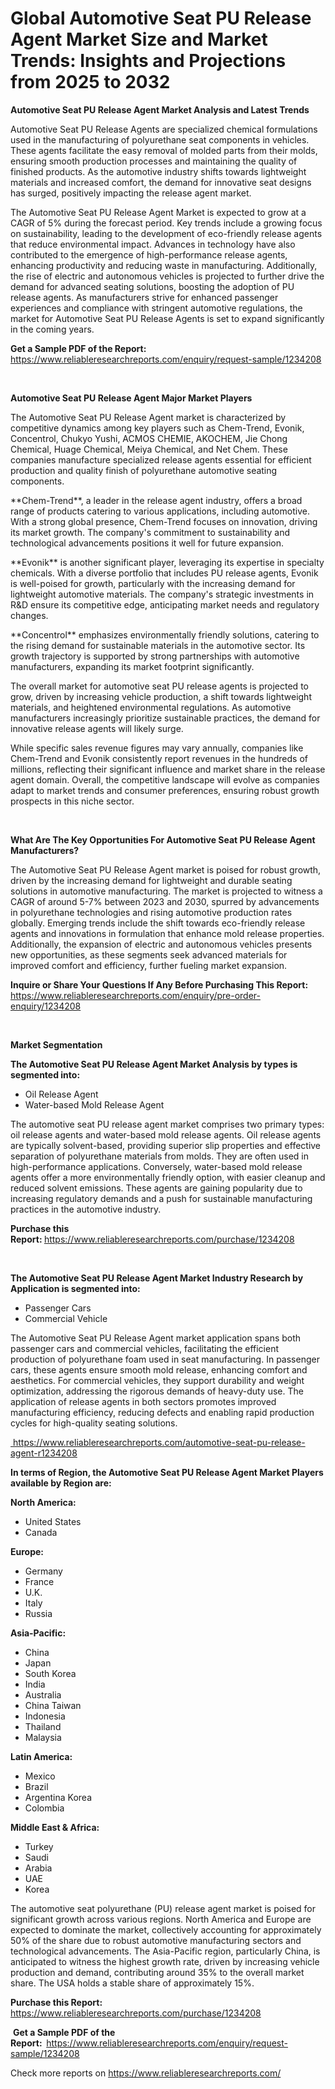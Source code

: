 <p><h1>Global Automotive Seat PU Release Agent Market Size and Market Trends: Insights and Projections from 2025 to 2032</h1></p><p><strong>Automotive Seat PU Release Agent Market Analysis and Latest Trends</strong></p>
<p><p>Automotive Seat PU Release Agents are specialized chemical formulations used in the manufacturing of polyurethane seat components in vehicles. These agents facilitate the easy removal of molded parts from their molds, ensuring smooth production processes and maintaining the quality of finished products. As the automotive industry shifts towards lightweight materials and increased comfort, the demand for innovative seat designs has surged, positively impacting the release agent market.</p><p>The Automotive Seat PU Release Agent Market is expected to grow at a CAGR of 5% during the forecast period. Key trends include a growing focus on sustainability, leading to the development of eco-friendly release agents that reduce environmental impact. Advances in technology have also contributed to the emergence of high-performance release agents, enhancing productivity and reducing waste in manufacturing. Additionally, the rise of electric and autonomous vehicles is projected to further drive the demand for advanced seating solutions, boosting the adoption of PU release agents. As manufacturers strive for enhanced passenger experiences and compliance with stringent automotive regulations, the market for Automotive Seat PU Release Agents is set to expand significantly in the coming years.</p></p>
<p><strong>Get a Sample PDF of the Report:&nbsp;</strong> <a href="https://www.reliableresearchreports.com/enquiry/request-sample/1234208?utm_campaign=2109&utm_medium=2&utm_source=Github&utm_content=ia&utm_term=02022025&utm_id=automotive-seat-pu-release-agent">https://www.reliableresearchreports.com/enquiry/request-sample/1234208</a></p>
<p>&nbsp;</p>
<p><strong>Automotive Seat PU Release Agent Major Market Players</strong></p>
<p><p>The Automotive Seat PU Release Agent market is characterized by competitive dynamics among key players such as Chem-Trend, Evonik, Concentrol, Chukyo Yushi, ACMOS CHEMIE, AKOCHEM, Jie Chong Chemical, Huage Chemical, Meiya Chemical, and Net Chem. These companies manufacture specialized release agents essential for efficient production and quality finish of polyurethane automotive seating components.</p><p>**Chem-Trend**, a leader in the release agent industry, offers a broad range of products catering to various applications, including automotive. With a strong global presence, Chem-Trend focuses on innovation, driving its market growth. The company's commitment to sustainability and technological advancements positions it well for future expansion.</p><p>**Evonik** is another significant player, leveraging its expertise in specialty chemicals. With a diverse portfolio that includes PU release agents, Evonik is well-poised for growth, particularly with the increasing demand for lightweight automotive materials. The company's strategic investments in R&D ensure its competitive edge, anticipating market needs and regulatory changes.</p><p>**Concentrol** emphasizes environmentally friendly solutions, catering to the rising demand for sustainable materials in the automotive sector. Its growth trajectory is supported by strong partnerships with automotive manufacturers, expanding its market footprint significantly.</p><p>The overall market for automotive seat PU release agents is projected to grow, driven by increasing vehicle production, a shift towards lightweight materials, and heightened environmental regulations. As automotive manufacturers increasingly prioritize sustainable practices, the demand for innovative release agents will likely surge.</p><p>While specific sales revenue figures may vary annually, companies like Chem-Trend and Evonik consistently report revenues in the hundreds of millions, reflecting their significant influence and market share in the release agent domain. Overall, the competitive landscape will evolve as companies adapt to market trends and consumer preferences, ensuring robust growth prospects in this niche sector.</p></p>
<p>&nbsp;</p>
<p><strong>What Are The Key Opportunities For Automotive Seat PU Release Agent Manufacturers?</strong></p>
<p><p>The Automotive Seat PU Release Agent market is poised for robust growth, driven by the increasing demand for lightweight and durable seating solutions in automotive manufacturing. The market is projected to witness a CAGR of around 5-7% between 2023 and 2030, spurred by advancements in polyurethane technologies and rising automotive production rates globally. Emerging trends include the shift towards eco-friendly release agents and innovations in formulation that enhance mold release properties. Additionally, the expansion of electric and autonomous vehicles presents new opportunities, as these segments seek advanced materials for improved comfort and efficiency, further fueling market expansion.</p></p>
<p><strong>Inquire or Share Your Questions If Any Before Purchasing This Report:</strong> <a href="https://www.reliableresearchreports.com/enquiry/pre-order-enquiry/1234208?utm_campaign=2109&utm_medium=2&utm_source=Github&utm_content=ia&utm_term=02022025&utm_id=automotive-seat-pu-release-agent">https://www.reliableresearchreports.com/enquiry/pre-order-enquiry/1234208</a></p>
<p>&nbsp;</p>
<p><strong>Market Segmentation</strong></p>
<p><strong>The Automotive Seat PU Release Agent Market Analysis by types is segmented into:</strong></p>
<p><ul><li>Oil Release Agent</li><li>Water-based Mold Release Agent</li></ul></p>
<p><p>The automotive seat PU release agent market comprises two primary types: oil release agents and water-based mold release agents. Oil release agents are typically solvent-based, providing superior slip properties and effective separation of polyurethane materials from molds. They are often used in high-performance applications. Conversely, water-based mold release agents offer a more environmentally friendly option, with easier cleanup and reduced solvent emissions. These agents are gaining popularity due to increasing regulatory demands and a push for sustainable manufacturing practices in the automotive industry.</p></p>
<p><strong>Purchase this Report:&nbsp;</strong><a href="https://www.reliableresearchreports.com/purchase/1234208?utm_campaign=2109&utm_medium=2&utm_source=Github&utm_content=ia&utm_term=02022025&utm_id=automotive-seat-pu-release-agent">https://www.reliableresearchreports.com/purchase/1234208</a></p>
<p>&nbsp;</p>
<p><strong>The Automotive Seat PU Release Agent Market Industry Research by Application is segmented into:</strong></p>
<p><ul><li>Passenger Cars</li><li>Commercial Vehicle</li></ul></p>
<p><p>The Automotive Seat PU Release Agent market application spans both passenger cars and commercial vehicles, facilitating the efficient production of polyurethane foam used in seat manufacturing. In passenger cars, these agents ensure smooth mold release, enhancing comfort and aesthetics. For commercial vehicles, they support durability and weight optimization, addressing the rigorous demands of heavy-duty use. The application of release agents in both sectors promotes improved manufacturing efficiency, reducing defects and enabling rapid production cycles for high-quality seating solutions.</p></p>
<p><a href="https://www.reliableresearchreports.com/automotive-seat-pu-release-agent-r1234208?utm_campaign=2109&utm_medium=2&utm_source=Github&utm_content=ia&utm_term=02022025&utm_id=automotive-seat-pu-release-agent">&nbsp;https://www.reliableresearchreports.com/automotive-seat-pu-release-agent-r1234208</a></p>
<p><strong>In terms of Region, the Automotive Seat PU Release Agent Market Players available by Region are:</strong></p>
<p>
    <p> <strong> North America: </strong>
        <ul>
            <li>United States</li>
            <li>Canada</li>
        </ul>
        </p> 
    <p> <strong> Europe: </strong>
        <ul>
            <li>Germany</li>
            <li>France</li>
            <li>U.K.</li>
            <li>Italy</li>
            <li>Russia</li>
        </ul>
        </p> 
    <p> <strong> Asia-Pacific: </strong>
        <ul>
            <li>China</li>
            <li>Japan</li>
            <li>South Korea</li>
            <li>India</li>
            <li>Australia</li>
            <li>China Taiwan</li>
            <li>Indonesia</li>
            <li>Thailand</li>
            <li>Malaysia</li>
        </ul>
        </p> 
    <p> <strong> Latin America: </strong>
        <ul>
            <li>Mexico</li>
            <li>Brazil</li>
            <li>Argentina Korea</li>
            <li>Colombia</li>
        </ul>
        </p> 
    <p> <strong> Middle East & Africa: </strong>
        <ul>
            <li>Turkey</li>
            <li>Saudi</li>
            <li>Arabia</li>
            <li>UAE</li>
            <li>Korea</li>
        </ul>
    </p>
    </p>
<p><p>The automotive seat polyurethane (PU) release agent market is poised for significant growth across various regions. North America and Europe are expected to dominate the market, collectively accounting for approximately 50% of the share due to robust automotive manufacturing sectors and technological advancements. The Asia-Pacific region, particularly China, is anticipated to witness the highest growth rate, driven by increasing vehicle production and demand, contributing around 35% to the overall market share. The USA holds a stable share of approximately 15%.</p></p>
<p><strong>Purchase this Report: </strong><a href="https://www.reliableresearchreports.com/purchase/1234208?utm_campaign=2109&utm_medium=2&utm_source=Github&utm_content=ia&utm_term=02022025&utm_id=automotive-seat-pu-release-agent">https://www.reliableresearchreports.com/purchase/1234208</a></p>
<p>&nbsp;<strong>Get a Sample PDF of the Report:&nbsp;&nbsp;</strong><a href="https://www.reliableresearchreports.com/enquiry/request-sample/1234208?utm_campaign=2109&utm_medium=2&utm_source=Github&utm_content=ia&utm_term=02022025&utm_id=automotive-seat-pu-release-agent">https://www.reliableresearchreports.com/enquiry/request-sample/1234208</a></p>
<p><strong></strong></p>
<p>Check more reports on <a href="https://www.reliableresearchreports.com/?utm_campaign=2109&utm_medium=2&utm_source=Github&utm_content=ia&utm_term=02022025&utm_id=automotive-seat-pu-release-agent">https://www.reliableresearchreports.com/</a></p>